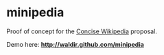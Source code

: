 minipedia
=========

Proof of concept for the [Concise Wikipedia](http://meta.wikimedia.org/wiki/Concise_Wikipedia) proposal.

Demo here: **http://waldir.github.com/minipedia**
